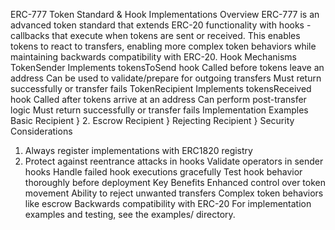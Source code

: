 ERC-777 Token Standard & Hook Implementations
Overview
ERC-777 is an advanced token standard that extends ERC-20 functionality with hooks - callbacks that execute when tokens are sent or received. This enables tokens to react to transfers, enabling more complex token behaviors while maintaining backwards compatibility with ERC-20.
Hook Mechanisms
TokenSender
Implements tokensToSend hook
Called before tokens leave an address
Can be used to validate/prepare for outgoing transfers
Must return successfully or transfer fails
TokenRecipient
Implements tokensReceived hook
Called after tokens arrive at an address
Can perform post-transfer logic
Must return successfully or transfer fails
Implementation Examples
Basic Recipient
}
2. Escrow Recipient
}
Rejecting Recipient
}
Security Considerations
1. Always register implementations with ERC1820 registry
2. Protect against reentrance attacks in hooks
Validate operators in sender hooks
Handle failed hook executions gracefully
Test hook behavior thoroughly before deployment
Key Benefits
Enhanced control over token movement
Ability to reject unwanted transfers
Complex token behaviors like escrow
Backwards compatibility with ERC-20
For implementation examples and testing, see the examples/ directory.
